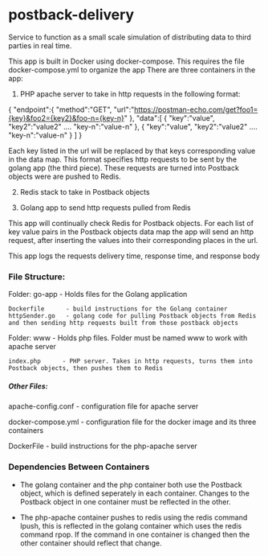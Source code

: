 # postback-delivery
Service to function as a small scale simulation of distributing data to third parties in real time.

This app is built in Docker using docker-compose. This requires the file docker-compose.yml to organize the app
There are three containers in the app:

  1. PHP apache server to take in http requests in the following format:

   {
    "endpoint":{
      "method":"GET",
      "url":"https://postman-echo.com/get?foo1={key}&foo2={key2}&foo-n={key-n}"
    },
    "data":[
        {
          "key":"value",
          "key2":"value2"
          ....
          "key-n":"value-n"
        },
        {
          "key":"value",
          "key2":"value2"
          ....
          "key-n":"value-n"
        }
      ]
  }

  Each key listed in the url will be replaced by that keys corresponding value in the data map.
  This format specifies http requests to be sent by the golang app (the third piece).
  These requests are turned into Postback objects were are pushed to Redis.

  2. Redis stack to take in Postback objects

  3. Golang app to send http requests pulled from Redis

  This app will continually check Redis for Postback objects. For each list of key value pairs in     the Postback objects data map the app will send an http request, after inserting the values into   their corresponding places in the url.

  This app logs the requests delivery time, response time, and response body


### File Structure:

  Folder: go-app    - Holds files for the Golang application

    Dockerfile      - build instructions for the Golang container
    httpSender.go   - golang code for pulling Postback objects from Redis and then sending http requests built from those postback objects

  Folder: www      - Holds php files. Folder must be named www to work with apache server

    index.php      - PHP server. Takes in http requests, turns them into Postback objects, then pushes them to Redis

 ##### Other Files:

  apache-config.conf - configuration file for apache server

  docker-compose.yml - configuration file for the docker image and its three containers

  DockerFile - build instructions for the php-apache server

### Dependencies Between Containers 

  - The golang container and the php container both use the Postback object, which is defined seperately in each container. Changes to the Postback object in one container must be reflected in the other.

  - The php-apache container pushes to redis using the redis command lpush, this is reflected in the golang container which uses the redis command rpop. If the command in one container is changed then the other container should reflect that change.

